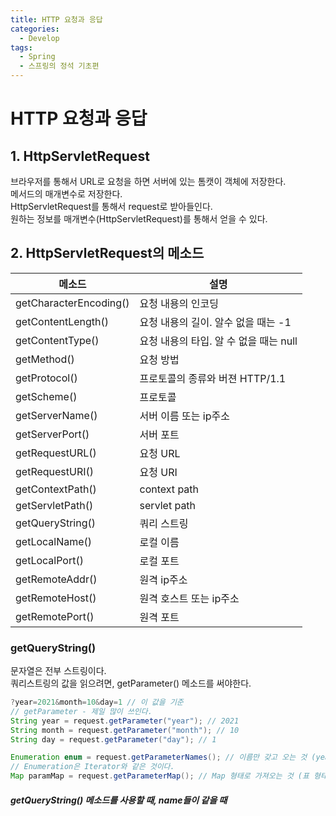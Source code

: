 ```yaml
---
title: HTTP 요청과 응답
categories:
  - Develop
tags:
  - Spring
  - 스프링의 정석 기초편
---
```

# HTTP 요청과 응답

## 1. HttpServletRequest

브라우저를 통해서 URL로 요청을 하면 서버에 있는 톰캣이 객체에 저장한다.<br>메서드의 매개변수로 저장한다.<br>HttpServletRequest를 통해서 request로 받아들인다.<br>원하는 정보를 매개변수(HttpServletRequest)를 통해서 얻을 수 있다.<br>

## 2. HttpServletRequest의 메소드

| 메소드                 | 설명                                   |
| ---------------------- | -------------------------------------- |
| getCharacterEncoding() | 요청 내용의 인코딩                     |
| getContentLength()     | 요청 내용의 길이. 알수 없을 때는 -1    |
| getContentType()       | 요청 내용의 타입. 알 수 없을 때는 null |
| getMethod()            | 요청 방법                              |
| getProtocol()          | 프로토콜의 종류와 버젼 HTTP/1.1        |
| getScheme()            | 프로토콜                               |
| getServerName()        | 서버 이름 또는 ip주소                  |
| getServerPort()        | 서버 포트                              |
| getRequestURL()        | 요청 URL                               |
| getRequestURI()        | 요청 URI                               |
| getContextPath()       | context path                           |
| getServletPath()       | servlet path                           |
| getQueryString()       | 쿼리 스트링                            |
| getLocalName()         | 로컬 이름                              |
| getLocalPort()         | 로컬 포트                              |
| getRemoteAddr()        | 원격 ip주소                            |
| getRemoteHost()        | 원격 호스트 또는 ip주소                |
| getRemotePort()        | 원격 포트                              |

### getQueryString()

문자열은 전부 스트링이다.<br>쿼리스트링의 값을 읽으려면, getParameter() 메소드를 써야한다.<br>

```Java
?year=2021&month=10&day=1 // 이 값을 기준
// getParameter - 제일 많이 쓰인다.
String year = request.getParameter("year"); // 2021
String month = request.getParameter("month"); // 10
String day = request.getParameter("day"); // 1

Enumeration enum = request.getParameterNames(); // 이름만 갖고 오는 것 (year,month,day)
// Enumeration은 Iterator와 같은 것이다.
Map paramMap = request.getParameterMap(); // Map 형태로 가져오는 것 (표 형태랑 비슷하다고 생각하면 된다.)
```

##### getQueryString() 메소드를 사용할  때, name들이 같을 때

